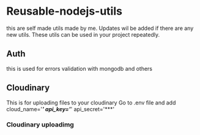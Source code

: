 # Reusable-nodejs-utils
this are self made utils made by me. Updates wil be added if there are any new utils. These utils can be used in your project repeatedly.

## Auth
this is used for errors validation with mongodb and others

## Cloudinary
This is for uploading files to your cloudinary
Go to .env file and add
        cloud_name='***'
        api_key='***'
        api_secret='***'

### Cloudinary uploadimg